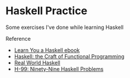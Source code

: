 # Haskell Practice
Some exercises I've done while learning Haskell

Reference
- [Learn You a Haskell ebook](http://learnyouahaskell.com/chapters)
- [Haskell: the Craft of Functional Programming](http://www.haskellcraft.com/craft3e/Home.html)
- [Real World Haskell](http://book.realworldhaskell.org)
- [H-99: Ninety-Nine Haskell Problems](https://wiki.haskell.org/99_questions)
